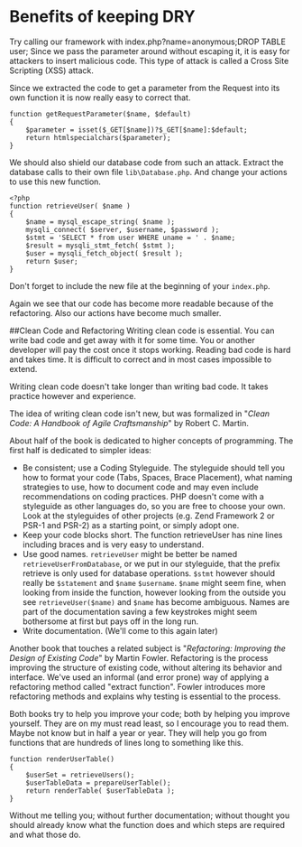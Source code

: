 Benefits of keeping DRY
==
Try calling our framework with index.php?name=anonymous;DROP TABLE user;
Since we pass the parameter around without escaping it, it is easy for 
attackers to insert malicious code. This type of attack is called a Cross Site
Scripting (XSS) attack.

Since we extracted the code to get a parameter from the Request into its own 
function it is now really easy to correct that. 

    function getRequestParameter($name, $default)
    {
        $parameter = isset($_GET[$name])?$_GET[$name]:$default;    
        return htmlspecialchars($parameter);
    }

We should also shield our database code from such an attack. Extract the database calls to their own file `lib\Database.php`. And change your actions to use this new function.
    
    <?php
    function retrieveUser( $name )
    {
        $name = mysql_escape_string( $name );
	    mysqli_connect( $server, $username, $password );
	    $stmt = 'SELECT * from user WHERE uname = ' . $name;
	    $result = mysqli_stmt_fetch( $stmt );
	    $user = mysqli_fetch_object( $result );
	    return $user;
    }

Don't forget to include the new file at the beginning of your `index.php`.

Again we see that our code has become more readable because of the refactoring.
Also our actions have become much smaller.

##Clean Code and Refactoring
Writing clean code is essential. You can write bad code and get away with it for some time. You or another developer will pay the cost once it stops working. Reading bad code is hard and takes time. It is difficult to correct and in most cases impossible to extend.

Writing clean code doesn't take longer than writing bad code. It takes practice however and experience.

The idea of writing clean code isn't new, but was formalized in "*Clean Code: A Handbook of Agile Craftsmanship*" by Robert C. Martin. 

About half of the book is dedicated to higher concepts of programming. The first half is dedicated to simpler ideas:

 - Be consistent; use a Coding Styleguide. The styleguide should tell you how to format your code (Tabs, Spaces, Brace Placement), what naming strategies to use, how to document code and may even include recommendations on coding practices. PHP doesn't come with a styleguide as other languages do, so you are free to choose your own. Look at the styleguides of other projects (e.g. Zend Framework 2 or PSR-1 and PSR-2) as a starting point, or simply adopt one.
 - Keep your code blocks short. The function retrieveUser has nine lines including braces and is very easy to understand.
 - Use good names. `retrieveUser` might be better be named `retrieveUserFromDatabase`, or we put in our styleguide, that the prefix retrieve is only used for database operations. `$stmt` however should really be `$statement` and `$name` `$username`. `$name` might seem fine, when looking from inside the function, however looking from the outside you see `retrieveUser($name)` and `$name` has become ambiguous. Names are part of the documentation saving a few keystrokes might seem bothersome at first but pays off in the long run.
 - Write documentation. (We'll come to this again later)

Another book that touches a related subject is "*Refactoring: Improving the Design of Existing Code*" by Martin Fowler. Refactoring is the process improving the structure of existing code, without altering its behavior and interface. We've used an informal (and error prone) way of applying a refactoring method called "extract function". Fowler introduces more refactoring methods and explains why testing is essential to the process. 

Both books try to help you improve your code; both by helping you improve yourself. They are on my must read least, so I encourage you to read them. Maybe not know but in half a year or year. They will help you go from functions that are hundreds of lines long to something like this.

    function renderUserTable()
    {
        $userSet = retrieveUsers();
        $userTableData = prepareUserTable();
        return renderTable( $userTableData );
    }

Without me telling you; without further documentation; without thought you should already know what the function does and which steps are required and what those do.
